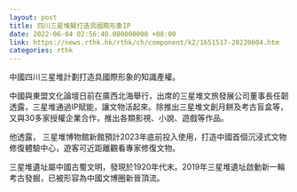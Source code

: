 ```yaml
---
layout: post
title: 四川三星堆擬打造具國際形象IP
date: 2022-06-04 02:56:40.000000000 +08:00
link: https://news.rthk.hk/rthk/ch/component/k2/1651517-20220604.htm
categories: rthk
---
```


中國四川三星堆計劃打造具國際形象的知識產權。 

中國與東盟文化論壇日前在廣西北海舉行，出席的三星堆文旅發展公司董事長任韌透露，三星堆通過IP賦能，讓文物活起來。除推出三星堆文創月餅及考古盲盒等，又與30多家授權企業合作，推出各類影視、小說、遊戲等作品。

他透露， 三星堆博物館新館預計2023年底前投入使用，打造中國首個沉浸式文物修復體驗中心，遊客可近距離觀看專家修復文物。

三星堆遺址屬中國古蜀文明，發現於1920年代末。2019年三星堆遺址啟動新一輪考古發掘，已被形容為中國文博圈新晉頂流。
